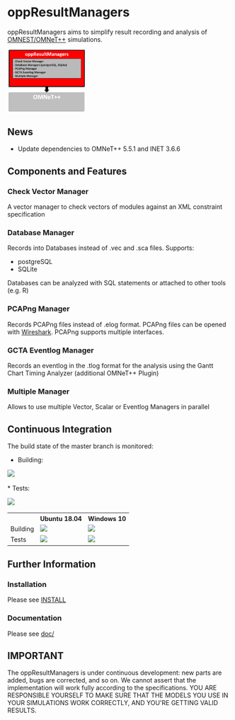 # oppResultManagers

oppResultManagers aims to simplify result recording and analysis of [OMNEST/OMNeT++](https://omnetpp.org/) simulations. 

<img src="/doc/images/oppresultmanagers.png" alt="oppResultManagers Environment" width="35%">


## News
* Update dependencies to OMNeT++ 5.5.1 and INET 3.6.6


## Components and Features

### Check Vector Manager
A vector manager to check vectors of modules against an XML constraint specification 

### Database Manager
Records into Databases instead of .vec and .sca files. Supports:
* postgreSQL
* SQLite 

Databases can be analyzed with SQL statements or attached to other tools (e.g. R) 

### PCAPng Manager
Records PCAPng files instead of .elog format. PCAPng files can be opened with [Wireshark](https://www.wireshark.org/download.html). PCAPng supports multiple interfaces.

### GCTA Eventlog Manager
Records an eventlog in the .tlog format for the analysis using the Gantt Chart Timing Analyzer (additional OMNeT++ Plugin)

### Multiple Manager
Allows to use multiple Vector, Scalar or Eventlog Managers in parallel 


## Continuous Integration

The build state of the master branch is monitored:
* Building:
<p><img src="https://jenkins.core-rg.de/buildStatus/icon?job=oppResultManagers/oppResultManagers"></p>
* Tests:
<p><img src="https://jenkins.core-rg.de/buildStatus/icon?job=oppResultManagers/oppResultManagers_tests"></p>

<table>
  <tr>
    <th></th>
    <th>Ubuntu 18.04</th>
    <th>Windows 10</th>
  </tr>
  <tr>
    <td>Building</td>
    <td><img src="https://jenkins.core-rg.de/buildStatus/icon?job=oppResultManagers/oppResultManagers/Nodes=Ubuntu_18.04"></td>
    <td><img src="https://jenkins.core-rg.de/buildStatus/icon?job=oppResultManagers/oppResultManagers/Nodes=Windows_10"></td>
  </tr>
  <tr>
    <td>Tests</td>
    <td><img src="https://jenkins.core-rg.de/buildStatus/icon?job=oppResultManagers/oppResultManagers_tests/Nodes=Ubuntu_18.04"></td>
    <td><img src="https://jenkins.core-rg.de/buildStatus/icon?job=oppResultManagers/oppResultManagers_tests/Nodes=Windows_10"></td>
  </tr>
</table>


## Further Information

### Installation
Please see [INSTALL](/INSTALL)

### Documentation
Please see [doc/](/doc)


## IMPORTANT
The oppResultManagers is under continuous development: new parts are added, bugs are corrected, and so on. We cannot assert that the implementation will work fully according to the specifications. YOU ARE RESPONSIBLE YOURSELF TO MAKE SURE THAT THE MODELS YOU USE IN YOUR SIMULATIONS WORK CORRECTLY, AND YOU'RE GETTING VALID RESULTS.

